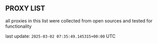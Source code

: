 ## PROXY LIST

all proxies in this list were collected from open sources and tested for functionality

last update: `2025-03-02 07:35:49.145315+00:00` UTC